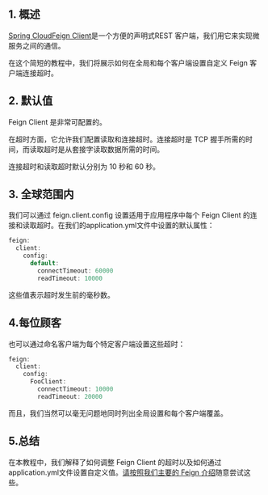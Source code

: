 ## 1. 概述

[Spring CloudFeign Client](https://www.baeldung.com/spring-cloud-openfeign)是一个方便的声明式REST 客户端，我们用它来实现微服务之间的通信。

在这个简短的教程中，我们将展示如何在全局和每个客户端设置自定义 Feign 客户端连接超时。

## 2. 默认值

Feign Client 是非常可配置的。

在超时方面，它允许我们配置读取和连接超时。连接超时是 TCP 握手所需的时间，而读取超时是从套接字读取数据所需的时间。

连接超时和读取超时默认分别为 10 秒和 60 秒。

## 3. 全球范围内

我们可以通过 feign.client.config 设置适用于应用程序中每个 Feign Client 的连接和读取超时。在我们的application.yml文件中设置的默认属性：

```java
feign:
  client:
    config:
      default:
        connectTimeout: 60000
        readTimeout: 10000
```

这些值表示超时发生前的毫秒数。

## 4.每位顾客

也可以通过命名客户端为每个特定客户端设置这些超时：

```java
feign:
  client:
    config:
      FooClient:
        connectTimeout: 10000
        readTimeout: 20000
```

而且，我们当然可以毫无问题地同时列出全局设置和每个客户端覆盖。

## 5.总结

在本教程中，我们解释了如何调整 Feign Client 的超时以及如何通过application.yml文件设置自定义值。[请按照我们主要的 Feign 介绍](https://www.baeldung.com/spring-cloud-openfeign#properties)随意尝试这些。